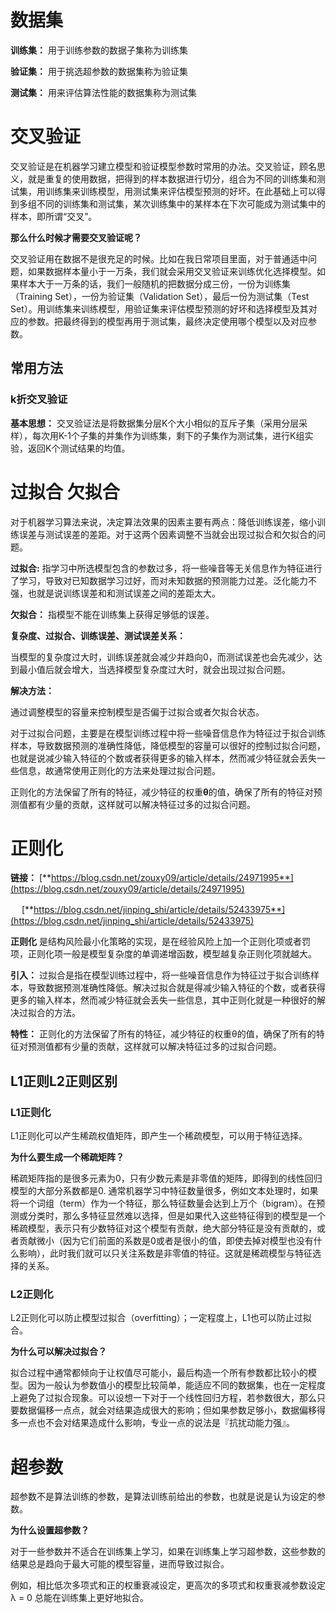 # 数据集

**训练集：** 用于训练参数的数据子集称为训练集

**验证集：** 用于挑选超参数的数据集称为验证集

**测试集：** 用来评估算法性能的数据集称为测试集

# 交叉验证

交叉验证是在机器学习建立模型和验证模型参数时常用的办法。交叉验证，顾名思义，就是重复的使用数据，把得到的样本数据进行切分，组合为不同的训练集和测试集，用训练集来训练模型，用测试集来评估模型预测的好坏。在此基础上可以得到多组不同的训练集和测试集，某次训练集中的某样本在下次可能成为测试集中的样本，即所谓“交叉”。　

**那么什么时候才需要交叉验证呢？**

交叉验证用在数据不是很充足的时候。比如在我日常项目里面，对于普通适中问题，如果数据样本量小于一万条，我们就会采用交叉验证来训练优化选择模型。如果样本大于一万条的话，我们一般随机的把数据分成三份，一份为训练集（Training Set），一份为验证集（Validation Set），最后一份为测试集（Test Set）。用训练集来训练模型，用验证集来评估模型预测的好坏和选择模型及其对应的参数。把最终得到的模型再用于测试集，最终决定使用哪个模型以及对应参数。

## 常用方法

### k折交叉验证

**基本思想：** 交叉验证法是将数据集分层K个大小相似的互斥子集（采用分层采样），每次用K-1个子集的并集作为训练集，剩下的子集作为测试集，进行K组实验，返回K个测试结果的均值。



# 过拟合 欠拟合

对于机器学习算法来说，决定算法效果的因素主要有两点：降低训练误差，缩小训练误差与测试误差的差距。对于这两个因素调整不当就会出现过拟合和欠拟合的问题。

**过拟合:** 指学习中所选模型包含的参数过多，将一些噪音等无关信息作为特征进行了学习，导致对已知数据学习过好，而对未知数据的预测能力过差。泛化能力不强，也就是说训练误差和和测试误差之间的差距太大。 

**欠拟合：** 指模型不能在训练集上获得足够低的误差。



**复杂度、过拟合、训练误差、测试误差关系：**

当模型的复杂度过大时，训练误差就会减少并趋向0，而测试误差也会先减少，达到最小值后就会增大，当选择模型复杂度过大时，就会出现过拟合问题。

**解决方法：**

通过调整模型的容量来控制模型是否偏于过拟合或者欠拟合状态。

对于过拟合问题，主要是在模型训练过程中将一些噪音信息作为特征过于拟合训练样本，导致数据预测的准确性降低，降低模型的容量可以很好的控制过拟合问题，也就是说减少输入特征的个数或者获得更多的输入样本，然而减少特征就会丢失一些信息，故通常使用正则化的方法来处理过拟合问题。

正则化的方法保留了所有的特征，减少特征的权重**θ**的值，确保了所有的特征对预测值都有少量的贡献，这样就可以解决特征过多的过拟合问题。

# 正则化

**链接：** [**https://blog.csdn.net/zouxy09/article/details/24971995**](https://blog.csdn.net/zouxy09/article/details/24971995)

​       　[**https://blog.csdn.net/jinping_shi/article/details/52433975**](https://blog.csdn.net/jinping_shi/article/details/52433975)

**正则化** 是结构风险最小化策略的实现，是在经验风险上加一个正则化项或者罚项，正则化项一般是模型复杂度的单调递增函数，模型越复杂正则化项就越大。

**引入：** 过拟合是指在模型训练过程中，将一些噪音信息作为特征过于拟合训练样本，导致数据预测准确性降低。解决过拟合就是得减少输入特征的个数，或者获得更多的输入样本，然而减少特征就会丢失一些信息，其中正则化就是一种很好的解决过拟合的方法。

**特性：** 正则化的方法保留了所有的特征，减少特征的权重θ的值，确保了所有的特征对预测值都有少量的贡献，这样就可以解决特征过多的过拟合问题。    

## L1正则L2正则区别

### L1正则化

L1正则化可以产生稀疏权值矩阵，即产生一个稀疏模型，可以用于特征选择。

**为什么要生成一个稀疏矩阵？**

稀疏矩阵指的是很多元素为0，只有少数元素是非零值的矩阵，即得到的线性回归模型的大部分系数都是0. 通常机器学习中特征数量很多，例如文本处理时，如果将一个词组（term）作为一个特征，那么特征数量会达到上万个（bigram）。在预测或分类时，那么多特征显然难以选择，但是如果代入这些特征得到的模型是一个稀疏模型，表示只有少数特征对这个模型有贡献，绝大部分特征是没有贡献的，或者贡献微小（因为它们前面的系数是0或者是很小的值，即使去掉对模型也没有什么影响），此时我们就可以只关注系数是非零值的特征。这就是稀疏模型与特征选择的关系。

### L2正则化

L2正则化可以防止模型过拟合（overfitting）；一定程度上，L1也可以防止过拟合。

**为什么可以解决过拟合？**

拟合过程中通常都倾向于让权值尽可能小，最后构造一个所有参数都比较小的模型。因为一般认为参数值小的模型比较简单，能适应不同的数据集，也在一定程度上避免了过拟合现象。可以设想一下对于一个线性回归方程，若参数很大，那么只要数据偏移一点点，就会对结果造成很大的影响；但如果参数足够小，数据偏移得多一点也不会对结果造成什么影响，专业一点的说法是『抗扰动能力强』。

# 超参数

超参数不是算法训练的参数，是算法训练前给出的参数，也就是说是认为设定的参数。

**为什么设置超参数？**

对于一些参数并不适合在训练集上学习，如果在训练集上学习超参数，这些参数的结果总是趋向于最大可能的模型容量，进而导致过拟合。

例如，相比低次多项式和正的权重衰减设定，更高次的多项式和权重衰减参数设定 λ = 0 总能在训练集上更好地拟合。
